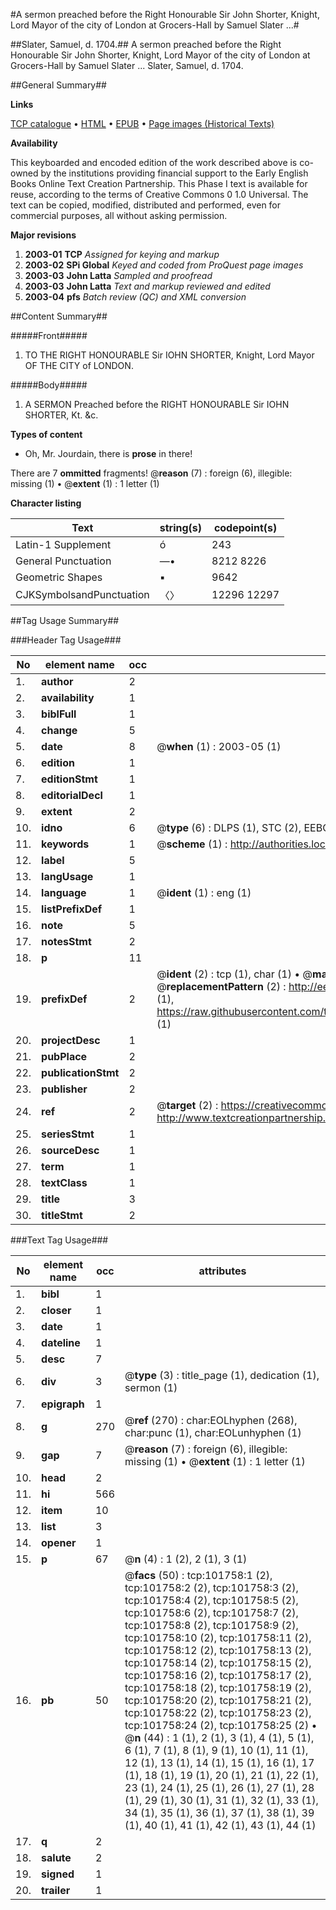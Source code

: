 #A sermon preached before the Right Honourable Sir John Shorter, Knight, Lord Mayor of the city of London at Grocers-Hall by Samuel Slater ...#

##Slater, Samuel, d. 1704.##
A sermon preached before the Right Honourable Sir John Shorter, Knight, Lord Mayor of the city of London at Grocers-Hall by Samuel Slater ...
Slater, Samuel, d. 1704.

##General Summary##

**Links**

[TCP catalogue](http://www.ota.ox.ac.uk/tcp/)  • 
[HTML](http://tei.it.ox.ac.uk/tcp/Texts-HTML/free/A60/A60354.html)  • 
[EPUB](http://tei.it.ox.ac.uk/tcp/Texts-EPUB/free/A60/A60354.epub) • 
[Page images (Historical Texts)](https://data.historicaltexts.jisc.ac.uk/view?pubId=eebo-13776487e&pageId=eebo-13776487e-101758-1)

**Availability**

This keyboarded and encoded edition of the
	       work described above is co-owned by the institutions
	       providing financial support to the Early English Books
	       Online Text Creation Partnership. This Phase I text is
	       available for reuse, according to the terms of Creative
	       Commons 0 1.0 Universal. The text can be copied,
	       modified, distributed and performed, even for
	       commercial purposes, all without asking permission.

**Major revisions**

1. __2003-01__ __TCP__ *Assigned for keying and markup*
1. __2003-02__ __SPi Global__ *Keyed and coded from ProQuest page images*
1. __2003-03__ __John Latta__ *Sampled and proofread*
1. __2003-03__ __John Latta__ *Text and markup reviewed and edited*
1. __2003-04__ __pfs__ *Batch review (QC) and XML conversion*

##Content Summary##

#####Front#####

1. TO THE RIGHT HONOURABLE Sir IOHN SHORTER, Knight, Lord Mayor OF THE CITY of LONDON.

#####Body#####

1. A SERMON Preached before the RIGHT HONOURABLE Sir IOHN SHORTER, Kt. &c.

**Types of content**

  * Oh, Mr. Jourdain, there is **prose** in there!

There are 7 **ommitted** fragments! 
 @__reason__ (7) : foreign (6), illegible: missing (1)  •  @__extent__ (1) : 1 letter (1)

**Character listing**


|Text|string(s)|codepoint(s)|
|---|---|---|
|Latin-1 Supplement|ó|243|
|General Punctuation|—•|8212 8226|
|Geometric Shapes|▪|9642|
|CJKSymbolsandPunctuation|〈〉|12296 12297|

##Tag Usage Summary##

###Header Tag Usage###

|No|element name|occ|attributes|
|---|---|---|---|
|1.|__author__|2||
|2.|__availability__|1||
|3.|__biblFull__|1||
|4.|__change__|5||
|5.|__date__|8| @__when__ (1) : 2003-05 (1)|
|6.|__edition__|1||
|7.|__editionStmt__|1||
|8.|__editorialDecl__|1||
|9.|__extent__|2||
|10.|__idno__|6| @__type__ (6) : DLPS (1), STC (2), EEBO-CITATION (1), OCLC (1), VID (1)|
|11.|__keywords__|1| @__scheme__ (1) : http://authorities.loc.gov/ (1)|
|12.|__label__|5||
|13.|__langUsage__|1||
|14.|__language__|1| @__ident__ (1) : eng (1)|
|15.|__listPrefixDef__|1||
|16.|__note__|5||
|17.|__notesStmt__|2||
|18.|__p__|11||
|19.|__prefixDef__|2| @__ident__ (2) : tcp (1), char (1)  •  @__matchPattern__ (2) : ([0-9\-]+):([0-9IVX]+) (1), (.+) (1)  •  @__replacementPattern__ (2) : http://eebo.chadwyck.com/downloadtiff?vid=$1&page=$2 (1), https://raw.githubusercontent.com/textcreationpartnership/Texts/master/tcpchars.xml#$1 (1)|
|20.|__projectDesc__|1||
|21.|__pubPlace__|2||
|22.|__publicationStmt__|2||
|23.|__publisher__|2||
|24.|__ref__|2| @__target__ (2) : https://creativecommons.org/publicdomain/zero/1.0/ (1), http://www.textcreationpartnership.org/docs/. (1)|
|25.|__seriesStmt__|1||
|26.|__sourceDesc__|1||
|27.|__term__|1||
|28.|__textClass__|1||
|29.|__title__|3||
|30.|__titleStmt__|2||


###Text Tag Usage###

|No|element name|occ|attributes|
|---|---|---|---|
|1.|__bibl__|1||
|2.|__closer__|1||
|3.|__date__|1||
|4.|__dateline__|1||
|5.|__desc__|7||
|6.|__div__|3| @__type__ (3) : title_page (1), dedication (1), sermon (1)|
|7.|__epigraph__|1||
|8.|__g__|270| @__ref__ (270) : char:EOLhyphen (268), char:punc (1), char:EOLunhyphen (1)|
|9.|__gap__|7| @__reason__ (7) : foreign (6), illegible: missing (1)  •  @__extent__ (1) : 1 letter (1)|
|10.|__head__|2||
|11.|__hi__|566||
|12.|__item__|10||
|13.|__list__|3||
|14.|__opener__|1||
|15.|__p__|67| @__n__ (4) : 1 (2), 2 (1), 3 (1)|
|16.|__pb__|50| @__facs__ (50) : tcp:101758:1 (2), tcp:101758:2 (2), tcp:101758:3 (2), tcp:101758:4 (2), tcp:101758:5 (2), tcp:101758:6 (2), tcp:101758:7 (2), tcp:101758:8 (2), tcp:101758:9 (2), tcp:101758:10 (2), tcp:101758:11 (2), tcp:101758:12 (2), tcp:101758:13 (2), tcp:101758:14 (2), tcp:101758:15 (2), tcp:101758:16 (2), tcp:101758:17 (2), tcp:101758:18 (2), tcp:101758:19 (2), tcp:101758:20 (2), tcp:101758:21 (2), tcp:101758:22 (2), tcp:101758:23 (2), tcp:101758:24 (2), tcp:101758:25 (2)  •  @__n__ (44) : 1 (1), 2 (1), 3 (1), 4 (1), 5 (1), 6 (1), 7 (1), 8 (1), 9 (1), 10 (1), 11 (1), 12 (1), 13 (1), 14 (1), 15 (1), 16 (1), 17 (1), 18 (1), 19 (1), 20 (1), 21 (1), 22 (1), 23 (1), 24 (1), 25 (1), 26 (1), 27 (1), 28 (1), 29 (1), 30 (1), 31 (1), 32 (1), 33 (1), 34 (1), 35 (1), 36 (1), 37 (1), 38 (1), 39 (1), 40 (1), 41 (1), 42 (1), 43 (1), 44 (1)|
|17.|__q__|2||
|18.|__salute__|2||
|19.|__signed__|1||
|20.|__trailer__|1||
